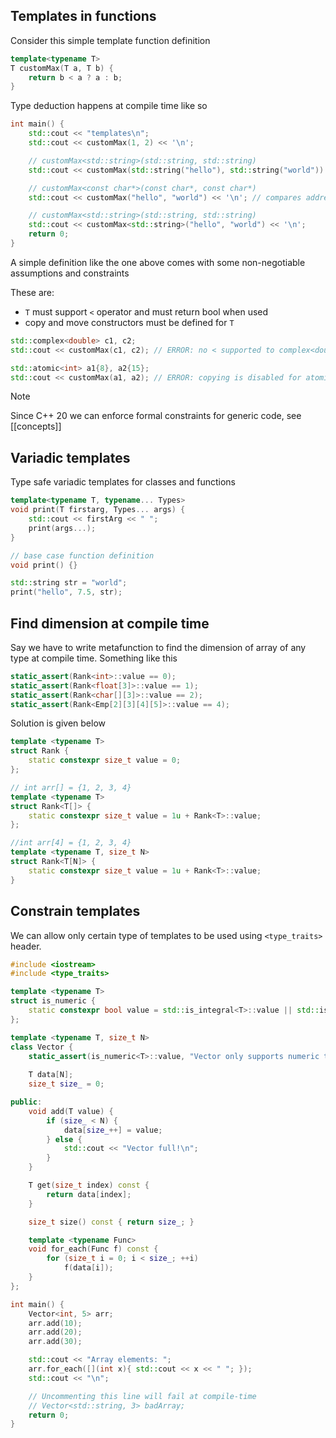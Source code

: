 ## Templates in functions

Consider this simple template function definition

```cpp
template<typename T>
T customMax(T a, T b) {
    return b < a ? a : b;
}
```

Type deduction happens at compile time like so

```cpp
int main() {
    std::cout << "templates\n";
    std::cout << customMax(1, 2) << '\n';

    // customMax<std::string>(std::string, std::string)
    std::cout << customMax(std::string("hello"), std::string("world")) << '\n';

    // customMax<const char*>(const char*, const char*)
    std::cout << customMax("hello", "world") << '\n'; // compares addresses and not strings

    // customMax<std::string>(std::string, std::string)
    std::cout << customMax<std::string>("hello", "world") << '\n';
    return 0;
}
```

A simple definition like the one above comes with some non-negotiable assumptions and constraints


These are:
- `T` must support `<` operator and must return bool when used
- copy and move constructors must be defined for `T`

```cpp
std::complex<double> c1, c2;
std::cout << customMax(c1, c2); // ERROR: no < supported to complex<double>

std::atomic<int> a1{8}, a2{15};
std::cout << customMax(a1, a2); // ERROR: copying is disabled for atomic
```

>[!NOTE]
> Since C++ 20 we can enforce formal constraints for generic code, see [[concepts]]

## Variadic templates

Type safe variadic templates for classes and functions
```cpp
template<typename T, typename... Types>
void print(T firstarg, Types... args) {
    std::cout << firstArg << " ";
    print(args...);
}

// base case function definition
void print() {}

std::string str = "world";
print("hello", 7.5, str);
```


## Find dimension at compile time

Say we have to write metafunction to find the dimension of array of any type at compile time.
Something like this
```cpp
static_assert(Rank<int>::value == 0);
static_assert(Rank<float[3]>::value == 1);
static_assert(Rank<char[][3]>::value == 2);
static_assert(Rank<Emp[2][3][4][5]>::value == 4);
```

Solution is given below
```cpp
template <typename T>
struct Rank {
    static constexpr size_t value = 0;
};

// int arr[] = {1, 2, 3, 4}
template <typename T>
struct Rank<T[]> {
    static constexpr size_t value = 1u + Rank<T>::value;
};

//int arr[4] = {1, 2, 3, 4}
template <typename T, size_t N>
struct Rank<T[N]> {
    static constexpr size_t value = 1u + Rank<T>::value;
}
```

## Constrain templates
We can allow only certain type of templates to be used using `<type_traits>` header.

```cpp
#include <iostream>
#include <type_traits>

template <typename T>
struct is_numeric {
    static constexpr bool value = std::is_integral<T>::value || std::is_floating_point<T>::value;
};

template <typename T, size_t N>
class Vector {
    static_assert(is_numeric<T>::value, "Vector only supports numeric types!");
    
    T data[N];
    size_t size_ = 0;

public:
    void add(T value) {
        if (size_ < N) {
            data[size_++] = value;
        } else {
            std::cout << "Vector full!\n";
        }
    }

    T get(size_t index) const {
        return data[index];
    }

    size_t size() const { return size_; }

    template <typename Func>
    void for_each(Func f) const {
        for (size_t i = 0; i < size_; ++i)
            f(data[i]);
    }
};

int main() {
    Vector<int, 5> arr;
    arr.add(10);
    arr.add(20);
    arr.add(30);

    std::cout << "Array elements: ";
    arr.for_each([](int x){ std::cout << x << " "; });
    std::cout << "\n";

    // Uncommenting this line will fail at compile-time
    // Vector<std::string, 3> badArray; 
    return 0;
}
```

